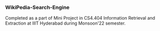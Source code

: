 ### WikiPedia-Search-Engine
Completed as a part of Mini Project in CS4.404 Information Retrieval and Extraction at IIIT Hyderabad during Monsoon'22 semester.